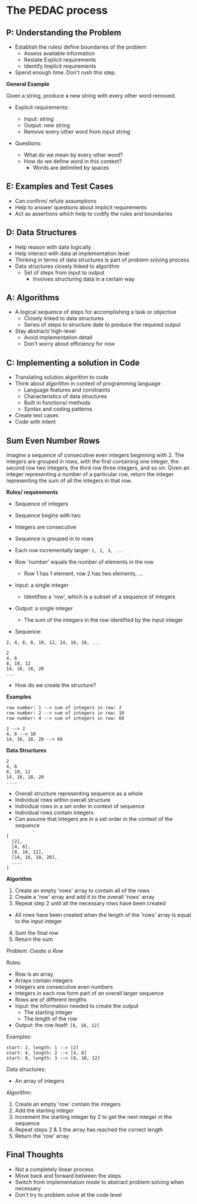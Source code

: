 # The PEDAC process

## P: Understanding the Problem
- Establish the rules/ define boundaries of the problem
  - Assess available information
  - Restate Explicit requirements
  - Identify Implicit requirements
- Spend enough time. Don't rush this step.

**General Example**

Given a string, produce a new string with every other word removed.

- Explicit requirements:
  - Input: string
  - Output: new string
  - Remove every other word from input string

- Questions:
  - What do we mean by every other word?
  - How do we define word in this context?
    - Words are delimited by spaces



## E: Examples and Test Cases

- Can confirm/ refute assumptions
- Help to answer questions about implicit requirements
- Act as assertions which help to codify the rules and boundaries

## D: Data Structures

- Help reason with data logically
- Help interact with data at implementation level
- Thinking in terms of data structures is part of problem solving process
- Data structures closely linked to algorithm
  - Set of steps from input to output
    - Involves structuring data in a certain way

## A: Algorithms

- A logical sequence of steps for accomplishing a task or objective
  - Closely linked to data structures
  - Series of steps to structure date to produce the required output
- Stay abstract/ high-level
  - Avoid implementation detail
  - Don't worry about efficiency for now

## C: Implementing a solution in Code

- Translating solution algorithm to code
- Think about algorithm in context of programming language
  - Language features and constraints
  - Characteristics of data structures
  - Built in functions/ methods
  - Syntax and coding patterns
- Create test cases
- Code with intent

## Sum Even Number Rows

Imagine a sequence of consecutive even integers beginning with 2. The integers are grouped in rows, with the first containing one integer, the second row two integers, the third row three integers, and so on. Given an integer representing a number of a particular row, return the integer representing the sum of all the integers in that row.

**Rules/ requirements**

- Sequence of integers
- Sequence begins with two
- Integers are consecutive
- Sequence is grouped in to rows
- Each row incrementally larger: `1, 2, 3, ...`
- Row 'number' equals the number of elements in the row
  - Row 1 has 1 element, row 2 has two elements, ...
- Input: a single integer
  - Identifies a 'row', which is a subset of a sequence of integers
- Output: a single integer
  - The sum of the integers in the row identified by the input integer

- Sequence:

```
2, 4, 6, 8, 10, 12, 14, 16, 18, ...

2
4, 6
8, 10, 12
14, 16, 18, 20
...
```

- How do we create the structure?

**Examples**

```
row number: 1 --> sum of integers in row: 2
row number: 2 --> sum of integers in row: 10
row number: 4 --> sum of integers in row: 68
```

```
2 --> 2
4, 6 --> 10
14, 16, 18, 20 --> 68
```

**Data Structures**

```
2
4, 6
8, 10, 12
14, 16, 18, 20
....
```

- Overall structure representing sequence as a whole
- Individual rows within overall structure
- Individual rows in a set order in context of sequence
- Individual rows contain integers
- Can assume that integers are in a set order in the context of the sequence

```
[
  [2],
  [4, 6],
  [8, 10, 12],
  [14, 16, 18, 20],
  ....
]
```

**Algorithm**

1. Create an empty 'rows' array to contain all of the rows
2. Create a 'row' array and add it to the overall 'rows' array
3. Repeat step 2 until all the necessary rows have been created
  - All rows have been created when the length of the 'rows' array is equal to the input integer
4. Sum the final row
5. Return the sum

*Problem: Create a Row*

Rules:
- Row is an array
- Arrays contain integers
- Integers are consecutive even numbers
- Integers in each row form part of an overall larger sequence
- Rows are of different lengths
- Input: the information needed to create the output
  - The starting integer
  - The length of the row
- Output: the row itself: `[8, 10, 12]`

Examples:

```
start: 2, length: 1 --> [2]
start: 4, length: 2 --> [4, 6]
start: 8, length: 3 --> [8, 10, 12]
```

Data structures:
- An array of integers

Algorithm:
1. Create an empty 'row' contain the integers
2. Add the starting integer
3. Increment the starting integer by 2 to get the next integer in the sequence
4. Repeat steps 2 & 3 the array has reached the correct length
5. Return the 'row' array

## Final Thoughts

- Not a completely linear process
- Move back and forward between the steps
- Switch from implementation mode to abstract problem solving when necessary
- Don't try to problem solve at the code level
